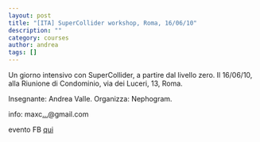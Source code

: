 ```yaml
---
layout: post
title: "[ITA] SuperCollider workshop, Roma, 16/06/10"
description: ""
category: courses
author: andrea
tags: []
---
```

<p>Un giorno intensivo con SuperCollider, a partire dal livello zero. Il 16/06/10, alla Riunione di Condominio, via dei Luceri, 13, Roma.</p>
<p>Insegnante: Andrea Valle. Organizza: Nephogram.</p>
<p>info: <span class="mh-plaintext">maxc<a href='http://mailhide.recaptcha.net/d?k=01YVFnHW9NHLw39fEf2vm6mw==&amp;c=AwOgL0vFEkfuVe1yPXvGPDzIkYS6jMCDsL9Ty41Z-JA=' onclick="window.open('http://mailhide.recaptcha.net/d?k=01YVFnHW9NHLw39fEf2vm6mw==&amp;c=AwOgL0vFEkfuVe1yPXvGPDzIkYS6jMCDsL9Ty41Z-JA=', '', 'toolbar=0,scrollbars=0,location=0,statusbar=0,menubar=0,resizable=0,width=500,height=300'); return false;" title="Reveal this e-mail address">...</a>@gmail.com</span></p>
<p>evento FB <a title="SC, rome" href="http://www.facebook.com/event.php?eid=118182194885913" target="_blank">qui</a></p>
